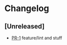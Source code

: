 # Changelog

## [Unreleased]

* [PR-1](https://github.com/ITK-Leantime/leantime-show-ticket/pull/1)
  feature/lint and stuff
